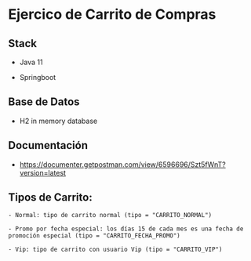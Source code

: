 # Ejercico de Carrito de Compras

## Stack

- Java 11

- Springboot

## Base de Datos

- H2 in memory database

## Documentación

- https://documenter.getpostman.com/view/6596696/Szt5fWnT?version=latest

## Tipos de Carrito:

    - Normal: tipo de carrito normal (tipo = "CARRITO_NORMAL")

    - Promo por fecha especial: los días 15 de cada mes es una fecha de promoción especial (tipo = "CARRITO_FECHA_PROMO")

    - Vip: tipo de carrito con usuario Vip (tipo = "CARRITO_VIP")
